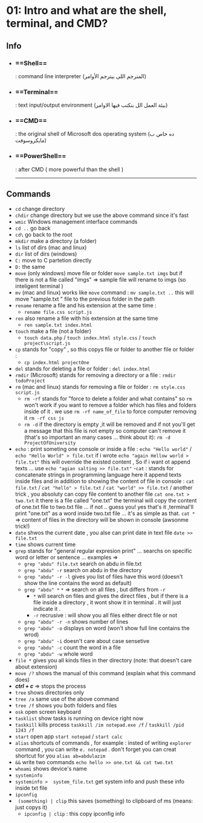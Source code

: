 # 01: Intro and what are the shell, terminal, and CMD?

## Info

- ### ==Shell==
    
    : command line interpreter (المترجم اللى بيترجم الأوامر)
    
- ### ==Terminal==
    
    : text input/output environment (بيئة العمل الل بنكتب فيها الاوامر)
    
- ### ==CMD==
    
    : the original shell of Microsoft dos operating system (ده خاص ب مايكروسوفت)
    
- ### ==PowerShell==
    
    : after CMD ( more powerful than the shell )
    
    * * *
    

## Commands

- `cd` change directory
- `chdir` change directory but we use the above command since it's fast
- `wmic` Windows management interface commands
- `cd ..`  go back 
- `cd\` go back to the root 
- `mkdir` make a directory (a folder)
- `ls` list of dirs (mac and linux)
- `dir` list of dirs (windows)
- `C:` move to C partetion directly 
- `D:` the same
- `move` (only windows) move file or folder
	 `move sample.txt imgs` but if there is not a file called "imgs" => sample file will rename to imgs (so inteligent terminal )
- `mv` (mac and linux) works like `move` command :
    `mv sample.txt ..` this will move "sample.txt " file to the previous folder in the path 
- `rename` rename a file and his extension  at the same time :
	- `rename file.css script.js`
- `ren` also rename a file with his extension at the same time
  	- `ren sample.txt index.html` 
- `touch` make a file (not a folder)
  - `touch data.php` / `touch index.html style.css` / `touch project\script.js`
- `cp` stands for "copy" , so this copys file or folder to another file or folder :
  -  `cp index.html projectOne`
- `del` stands for deleting a file or folder :
	`del index.html`
- `rmdir`  (Microsoft)  stands for removing a directory or a file :
	`rmdir todoProject`
- `rm` (mac and linux) stands for removing a file or folder :
	`rm style.css script.js`
	- `rm -rf` stands for "force to delete a folder and what contains" so `rm` won't work if you want to remove a folder which has files and folders inside of it . we use `rm -rf name_of_file` to force computer removing it 
	`rm -rf css js`
	- `rm -d` if the directory is empty ,it will be removed and if not you'll get a message that this file is not empty so computer can't remove it (that's so important an many cases ... think about it): `rm -d ProjectOfUniversity`
- `echo` : print someting one console or inside a file :
	`echo "Hello world"` / `echo "Hello World" > file.txt`
	if i wrote `echo "again Hellow world > file.txt"` this will override the existed content , So if i want ot append texts  ... use `echo "agian salting >> file.txt"`
-`cat` : stands for concatenate strings in programming language here it append texts inside files and in addition to showing the content of file in console :
	`cat file.txt`  / `cat "hello" > file.txt` / `cat "world" >> file.txt` / 
	another trick , you absoluty can copy file content to another file `cat one.txt > two.txt` it there is a file called "one.txt" the terminal will copy the content of one.txt file to two.txt file ... if not .. guess you! yes that's it ,terminal'll print "one.txt" as  a word inside two.txt file ... it's as simple as that.
`cat *` => content of files in the directory will be shown in console (awsonme trick!)
- `date`  shwos the current date , you alse can print date in text file `date >> file.txt`
- `time` shows current time
- `grep` stands for "general regular expresion print" ... searchs on specific word or letter or sentence ... examples => 
	- `grep "abdu" file.txt` search on abdu in file.txt
	- `grep "abdu" -r` search on abdu in the directory
	- `grep "abdu" -r -l` gives you list of files have this word (doesn't show the line contains the word as default)
	- `grep "abdu" *`      `*` => search on all files , but differs from `-r` 
		-  `*` will search on files and gives the direct files , but if there is a file inside a directory , it wont show it in terminal . it will just indicate it .
		-  `-r` recrusive : will show you all files either direct file or not
	- `grep "abdu" -r -n` shows number of lines
	- `grep "abdu" -o` displays on word (won't show full line contains the wrod)
	- `grep "abdu" -i` doesn't care about case sensetive
	- `grep "abdu" -c` count the word in a file
	- `grep "abdu" -w` whole word 
- `file *` gives you all kinds files in ther directory (note: that doesn't care about extension)
- `move /?` shows the manual of this command (explain what this command does)
- ***ctrl + c*** => stops the process
- `tree` shows directories only 
- `tree /a` same use of the above command
- `tree /f` shows you both folders and files
-  `osk` open screen keyboard
-  `tasklist` show tasks is running on device right now
-  `taskkill` kills process `taskkill /im notepad.exe /f` / `taskkill /pid 1243 /f`
-  `start` open app `start notepad` / `start calc`
-  `alias` shortcuts of commands , for example : insted of writing `explorer` command , you can write `e. notepad` . don't forget you can creat shortcut for you `alias ab=abdulazim`
-  `&&` write two commands `echo hello >> one.txt && cat two.txt`
-  `whoami` shows device's name
-  `systeminfo` 
- `systeminfo >  system_file.txt` get system info and push these info inside txt file
- `ipconfig`
- ` (something) | clip` this saves (something) to clipboard of ms (means: just copys it)
	- `ipconfig | clip` : this copy ipconfig info 